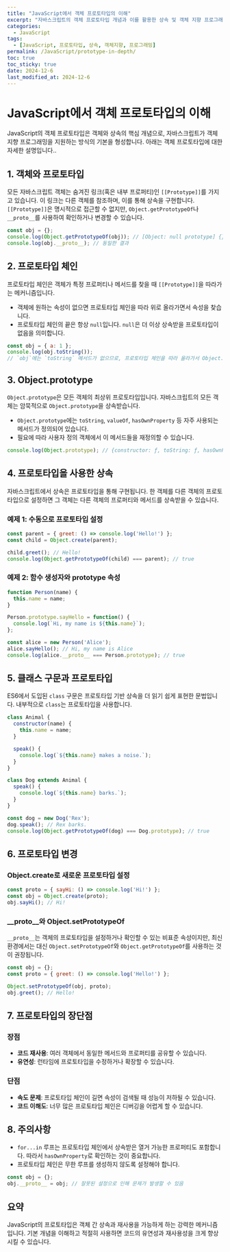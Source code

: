 ```yaml
---
title: "JavaScript에서 객체 프로토타입의 이해"
excerpt: "자바스크립트의 객체 프로토타입 개념과 이를 활용한 상속 및 객체 지향 프로그래밍 방법을 자세히 알아봅니다."
categories:
  - JavaScript
tags:
  - [JavaScript, 프로토타입, 상속, 객체지향, 프로그래밍]
permalink: /JavaScript/prototype-in-depth/
toc: true
toc_sticky: true
date: 2024-12-6
last_modified_at: 2024-12-6
---
```


# JavaScript에서 객체 프로토타입의 이해

JavaScript의 객체 프로토타입은 객체와 상속의 핵심 개념으로, 자바스크립트가 객체 지향 프로그래밍을 지원하는 방식의 기본을 형성합니다. 아래는 객체 프로토타입에 대한 자세한 설명입니다..

## 1. 객체와 프로토타입

모든 자바스크립트 객체는 숨겨진 링크(혹은 내부 프로퍼티)인 `[[Prototype]]`를 가지고 있습니다. 이 링크는 다른 객체를 참조하며, 이를 통해 상속을 구현합니다. `[[Prototype]]`은 명시적으로 접근할 수 없지만, `Object.getPrototypeOf`나 `__proto__`를 사용하여 확인하거나 변경할 수 있습니다.

```js
const obj = {};
console.log(Object.getPrototypeOf(obj)); // [Object: null prototype] {}
console.log(obj.__proto__); // 동일한 결과
```

## 2. 프로토타입 체인

프로토타입 체인은 객체가 특정 프로퍼티나 메서드를 찾을 때 `[[Prototype]]`을 따라가는 메커니즘입니다.

- 객체에 원하는 속성이 없으면 프로토타입 체인을 따라 위로 올라가면서 속성을 찾습니다.
- 프로토타입 체인의 끝은 항상 `null`입니다. `null`은 더 이상 상속받을 프로토타입이 없음을 의미합니다.

```js
const obj = { a: 1 };
console.log(obj.toString()); 
// `obj`에는 `toString` 메서드가 없으므로, 프로토타입 체인을 따라 올라가서 Object.prototype의 toString을 호출합니다.
```

## 3. Object.prototype

`Object.prototype`은 모든 객체의 최상위 프로토타입입니다. 자바스크립트의 모든 객체는 암묵적으로 `Object.prototype`을 상속받습니다.

- `Object.prototype`에는 `toString`, `valueOf`, `hasOwnProperty` 등 자주 사용되는 메서드가 정의되어 있습니다.
- 필요에 따라 사용자 정의 객체에서 이 메서드들을 재정의할 수 있습니다.

```js
console.log(Object.prototype); // {constructor: ƒ, toString: ƒ, hasOwnProperty: ƒ, ...}
```

## 4. 프로토타입을 사용한 상속

자바스크립트에서 상속은 프로토타입을 통해 구현됩니다. 한 객체를 다른 객체의 프로토타입으로 설정하면 그 객체는 다른 객체의 프로퍼티와 메서드를 상속받을 수 있습니다.

### 예제 1: 수동으로 프로토타입 설정

```js
const parent = { greet: () => console.log('Hello!') };
const child = Object.create(parent);

child.greet(); // Hello! 
console.log(Object.getPrototypeOf(child) === parent); // true
```

### 예제 2: 함수 생성자와 prototype 속성

```js
function Person(name) {
  this.name = name;
}

Person.prototype.sayHello = function() {
  console.log(`Hi, my name is ${this.name}`);
};

const alice = new Person('Alice');
alice.sayHello(); // Hi, my name is Alice
console.log(alice.__proto__ === Person.prototype); // true
```

## 5. 클래스 구문과 프로토타입

ES6에서 도입된 `class` 구문은 프로토타입 기반 상속을 더 읽기 쉽게 표현한 문법입니다. 내부적으로 `class`는 프로토타입을 사용합니다.

```js
class Animal {
  constructor(name) {
    this.name = name;
  }

  speak() {
    console.log(`${this.name} makes a noise.`);
  }
}

class Dog extends Animal {
  speak() {
    console.log(`${this.name} barks.`);
  }
}

const dog = new Dog('Rex');
dog.speak(); // Rex barks.
console.log(Object.getPrototypeOf(dog) === Dog.prototype); // true
```

## 6. 프로토타입 변경

### Object.create로 새로운 프로토타입 설정

```js
const proto = { sayHi: () => console.log('Hi!') };
const obj = Object.create(proto);
obj.sayHi(); // Hi!
```

### __proto__와 Object.setPrototypeOf

`__proto__`는 객체의 프로토타입을 설정하거나 확인할 수 있는 비표준 속성이지만, 최신 환경에서는 대신 `Object.setPrototypeOf`와 `Object.getPrototypeOf`를 사용하는 것이 권장됩니다.

```js
const obj = {};
const proto = { greet: () => console.log('Hello!') };

Object.setPrototypeOf(obj, proto);
obj.greet(); // Hello!
```

## 7. 프로토타입의 장단점

### 장점

- **코드 재사용**: 여러 객체에서 동일한 메서드와 프로퍼티를 공유할 수 있습니다.
- **유연성**: 런타임에 프로토타입을 수정하거나 확장할 수 있습니다.

### 단점

- **속도 문제**: 프로토타입 체인이 길면 속성이 검색될 때 성능이 저하될 수 있습니다.
- **코드 이해도**: 너무 많은 프로토타입 체인은 디버깅을 어렵게 할 수 있습니다.

## 8. 주의사항

- `for...in` 루프는 프로토타입 체인에서 상속받은 열거 가능한 프로퍼티도 포함합니다. 따라서 `hasOwnProperty`로 확인하는 것이 중요합니다.
- 프로토타입 체인은 무한 루프를 생성하지 않도록 설정해야 합니다.

```js
const obj = {};
obj.__proto__ = obj; // 잘못된 설정으로 인해 문제가 발생할 수 있음
```

## 요약

JavaScript의 프로토타입은 객체 간 상속과 재사용을 가능하게 하는 강력한 메커니즘입니다. 기본 개념을 이해하고 적절히 사용하면 코드의 유연성과 재사용성을 크게 향상시킬 수 있습니다.
